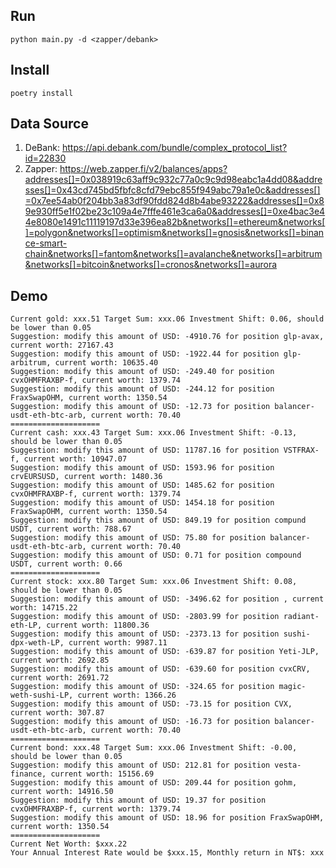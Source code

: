 
## Run

`python main.py -d <zapper/debank>`

## Install

`poetry install`

## Data Source

1. DeBank: https://api.debank.com/bundle/complex_protocol_list?id=22830
2. Zapper: https://web.zapper.fi/v2/balances/apps?addresses[]=0x038919c63aff9c932c77a0c9c9d98eabc1a4dd08&addresses[]=0x43cd745bd5fbfc8cfd79ebc855f949abc79a1e0c&addresses[]=0x7ee54ab0f204bb3a83df90fdd824d8b4abe93222&addresses[]=0x89e930ff5e1f02be23c109a4e7fffe461e3ca6a0&addresses[]=0xe4bac3e44e8080e1491c11119197d33e396ea82b&networks[]=ethereum&networks[]=polygon&networks[]=optimism&networks[]=gnosis&networks[]=binance-smart-chain&networks[]=fantom&networks[]=avalanche&networks[]=arbitrum&networks[]=bitcoin&networks[]=cronos&networks[]=aurora

## Demo


```
Current gold: xxx.51 Target Sum: xxx.06 Investment Shift: 0.06, should be lower than 0.05
Suggestion: modify this amount of USD: -4910.76 for position glp-avax, current worth: 27167.43
Suggestion: modify this amount of USD: -1922.44 for position glp-arbitrum, current worth: 10635.40
Suggestion: modify this amount of USD: -249.40 for position cvxOHMFRAXBP-f, current worth: 1379.74
Suggestion: modify this amount of USD: -244.12 for position FraxSwapOHM, current worth: 1350.54
Suggestion: modify this amount of USD: -12.73 for position balancer-usdt-eth-btc-arb, current worth: 70.40
====================
Current cash: xxx.43 Target Sum: xxx.06 Investment Shift: -0.13, should be lower than 0.05
Suggestion: modify this amount of USD: 11787.16 for position VSTFRAX-f, current worth: 10947.07
Suggestion: modify this amount of USD: 1593.96 for position crvEURSUSD, current worth: 1480.36
Suggestion: modify this amount of USD: 1485.62 for position cvxOHMFRAXBP-f, current worth: 1379.74
Suggestion: modify this amount of USD: 1454.18 for position FraxSwapOHM, current worth: 1350.54
Suggestion: modify this amount of USD: 849.19 for position compund USDT, current worth: 788.67
Suggestion: modify this amount of USD: 75.80 for position balancer-usdt-eth-btc-arb, current worth: 70.40
Suggestion: modify this amount of USD: 0.71 for position compound USDT, current worth: 0.66
====================
Current stock: xxx.80 Target Sum: xxx.06 Investment Shift: 0.08, should be lower than 0.05
Suggestion: modify this amount of USD: -3496.62 for position , current worth: 14715.22
Suggestion: modify this amount of USD: -2803.99 for position radiant-eth-LP, current worth: 11800.36
Suggestion: modify this amount of USD: -2373.13 for position sushi-dpx-weth-LP, current worth: 9987.11
Suggestion: modify this amount of USD: -639.87 for position Yeti-JLP, current worth: 2692.85
Suggestion: modify this amount of USD: -639.60 for position cvxCRV, current worth: 2691.72
Suggestion: modify this amount of USD: -324.65 for position magic-weth-sushi-LP, current worth: 1366.26
Suggestion: modify this amount of USD: -73.15 for position CVX, current worth: 307.87
Suggestion: modify this amount of USD: -16.73 for position balancer-usdt-eth-btc-arb, current worth: 70.40
====================
Current bond: xxx.48 Target Sum: xxx.06 Investment Shift: -0.00, should be lower than 0.05
Suggestion: modify this amount of USD: 212.81 for position vesta-finance, current worth: 15156.69
Suggestion: modify this amount of USD: 209.44 for position gohm, current worth: 14916.50
Suggestion: modify this amount of USD: 19.37 for position cvxOHMFRAXBP-f, current worth: 1379.74
Suggestion: modify this amount of USD: 18.96 for position FraxSwapOHM, current worth: 1350.54
====================
Current Net Worth: $xxx.22
Your Annual Interest Rate would be $xxx.15, Monthly return in NT$: xxx
```